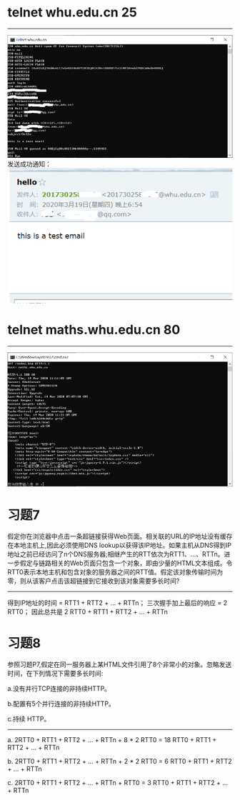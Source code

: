 # telnet whu.edu.cn 25 #

----------
![](telnet1.png)
发送成功通知：
![](receive.png)
# telnet maths.whu.edu.cn 80 #

----------
![](telnet2.png)
# 习题7 #
假定你在浏览器中点击一条超链接获得Web页面。相关联的URL的IP地址没有缓存在本地主机上,因此必须使用DNS lookup以获得该IP地址。如果主机从DNS得到IP地址之前已经访问了n个DNS服务器;相继产生的RTT依次为RTT1、...、RTTn。进一步假定与链路相关的Web页面只包含一个对象，即由少量的HTML文本组成。令 RTT0表示本地主机和包含对象的服务器之间的RTT值。假定该对象传输时间为零，则从该客户点击该超链接到它接收到该对象需要多长时间?

----------
得到IP地址的时间 = RTT1 + RTT2 + … + RTTn；
三次握手加上最后的响应 = 2 RTT0；
因此总共是 2 RTT0 + RTT1 + RTT2 + … + RTTn
# 习题8 #
参照习题P7,假定在同一服务器上某HTML文件引用了8个非常小的对象。忽略发送时间，在下列情况下需要多长时间:

a.没有并行TCP连接的非持续HTTP。

b.配置有5个并行连接的非持续HTTP。

c.持续 HTTP。

----------
a.
2RTT0 + RTT1 + RTT2 + … + RTTn + 8 * 2 RTT0 = 18 RTT0 + RTT1 + RTT2 + … + RTTn

b.
2RTT0 + RTT1 + RTT2 + … + RTTn + 2 * 2 RTT0 = 6 RTT0 + RTT1 + RTT2 + … + RTTn

c.
2RTT0 + RTT1 + RTT2 + … + RTTn + RTT0 = 3 RTT0 + RTT1 + RTT2 + … + RTTn

